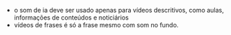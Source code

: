 - o som de ia deve ser usado apenas para vídeos descritivos, como aulas, informações de conteúdos e noticiários 
- vídeos de frases é só a frase mesmo com som no fundo.
